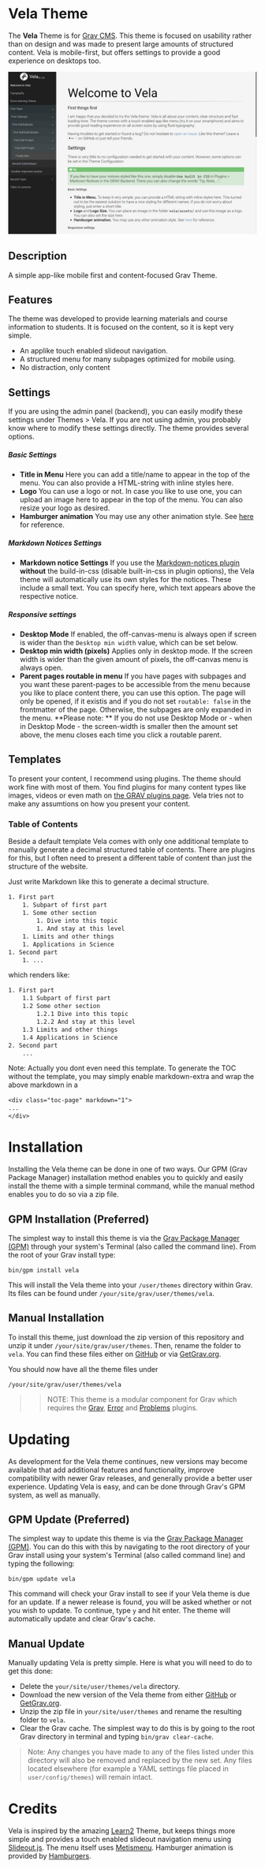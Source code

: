 # Vela Theme

The **Vela** Theme is for [Grav CMS](http://github.com/getgrav/grav). This theme is focused on usability rather than on design and was made to present large amounts of structured content. Vela is mobile-first, but offers settings to provide a good experience on desktops too. 

![Vela](assets/readme-screenshot.jpg)

## Description

A simple app-like mobile first and content-focused Grav Theme.

## Features

The theme was developed to provide learning materials and course information to students. It is focused on the content, so it is kept very simple. 

* An applike touch enabled slideout navigation.
* A structured menu for many subpages optimized for mobile using.
* No distraction, only content

## Settings

If you are using the admin panel (backend), you can easily modify these settings under Themes > Vela. If you are not using admin, you probably know where to modify these settings directly. The theme provides several options. 

##### Basic Settings

* **Title in Menu** Here you can add a title/name to appear in the top of the menu. You can also provide a HTML-string with inline styles here. 
* **Logo** You can use a logo or not. In case you like to use one, you can upload an image here to appear in the top of the menu. You can also resize your logo as desired.
* **Hamburger animation** You may use any other animation style. See [here](https://jonsuh.com/hamburgers) for reference.

##### Markdown Notices Settings

* **Markdown notice Settings** If you use the [Markdown-notices plugin](https://github.com/getgrav/grav-plugin-markdown-notices) **without** the build-in-css (disable built-in-css in plugin options), the Vela theme will automatically use its own styles for the notices. These include a small text. You can specify here, which text appears above the respective notice.

##### Responsive settings
* **Desktop Mode** If enabled, the off-canvas-menu is always open if screen is wider than the `Desktop min width` value, which can be set below. 
* **Desktop min width (pixels)** Applies only in desktop mode. If the screen width is wider than the given amount of pixels, the off-canvas menu is always open.
* **Parent pages routable in menu** If you have pages with subpages and you want these parent-pages to be accessible from the menu because you like to place content there, you can use this option. The page will only be opened, if it existis and if you do not set `routable: false` in the frontmatter of the page. Otherwise, the subpages are only expanded in the menu. **Please note: ** If you do not use Desktop Mode or - when in Desktop Mode - the screen-width is smaller then the amount set above, the menu closes each time you click a routable parent.

## Templates

To present your content, I recommend using plugins. The theme should work fine with most of them. You find plugins for many content types like images, videos or even math on [the GRAV plugins page](https://getgrav.org/downloads/plugins). Vela tries not to make any assumtions on how you present your content.

### Table of Contents

Beside a default template Vela comes with only one additional template to manually generate a decimal structured table of contents. There are plugins for this, but I often need to present a different table of content than just the structure of the website.

Just write Markdown like this to generate a decimal structure.

```
1. First part
    1. Subpart of first part
    1. Some other section
        1. Dive into this topic
        1. And stay at this level
    1. Limits and other things
    1. Applications in Science
1. Second part
    1. ...
```

which renders like:

```
1. First part
    1.1 Subpart of first part
    1.2 Some other section
        1.2.1 Dive into this topic
        1.2.2 And stay at this level
    1.3 Limits and other things
    1.4 Applications in Science
2. Second part
    ...
```

Note: Actually you dont even need this template. To generate the TOC without the template, you may simply enable markdown-extra and wrap the above markdown in a
```
<div class="toc-page" markdown="1">
...
</div>
```

# Installation

Installing the Vela theme can be done in one of two ways. Our GPM (Grav Package Manager) installation method enables you to quickly and easily install the theme with a simple terminal command, while the manual method enables you to do so via a zip file. 

## GPM Installation (Preferred)

The simplest way to install this theme is via the [Grav Package Manager (GPM)](http://learn.getgrav.org/advanced/grav-gpm) through your system's Terminal (also called the command line).  From the root of your Grav install type:

    bin/gpm install vela

This will install the Vela theme into your `/user/themes` directory within Grav. Its files can be found under `/your/site/grav/user/themes/vela`.

## Manual Installation

To install this theme, just download the zip version of this repository and unzip it under `/your/site/grav/user/themes`. Then, rename the folder to `vela`. You can find these files either on [GitHub](https://github.com/danzinger/grav-theme-vela) or via [GetGrav.org](http://getgrav.org/downloads/themes).

You should now have all the theme files under

    /your/site/grav/user/themes/vela

>> NOTE: This theme is a modular component for Grav which requires the [Grav](http://github.com/getgrav/grav), [Error](https://github.com/getgrav/grav-theme-error) and [Problems](https://github.com/getgrav/grav-plugin-problems) plugins.

# Updating

As development for the Vela theme continues, new versions may become available that add additional features and functionality, improve compatibility with newer Grav releases, and generally provide a better user experience. Updating Vela is easy, and can be done through Grav's GPM system, as well as manually.

## GPM Update (Preferred)

The simplest way to update this theme is via the [Grav Package Manager (GPM)](http://learn.getgrav.org/advanced/grav-gpm). You can do this with this by navigating to the root directory of your Grav install using your system's Terminal (also called command line) and typing the following:

    bin/gpm update vela

This command will check your Grav install to see if your Vela theme is due for an update. If a newer release is found, you will be asked whether or not you wish to update. To continue, type `y` and hit enter. The theme will automatically update and clear Grav's cache.

## Manual Update

Manually updating Vela is pretty simple. Here is what you will need to do to get this done:

* Delete the `your/site/user/themes/vela` directory.
* Download the new version of the Vela theme from either [GitHub](https://github.com/danzinger/grav-theme-vela) or [GetGrav.org](http://getgrav.org/downloads/themes).
* Unzip the zip file in `your/site/user/themes` and rename the resulting folder to `vela`.
* Clear the Grav cache. The simplest way to do this is by going to the root Grav directory in terminal and typing `bin/grav clear-cache`.

> Note: Any changes you have made to any of the files listed under this directory will also be removed and replaced by the new set. Any files located elsewhere (for example a YAML settings file placed in `user/config/themes`) will remain intact.

# Credits

Vela is inspired by the amazing [Learn2](https://github.com/getgrav/grav-theme-learn2) Theme, but keeps things more simple and provides a touch enabled slideout navigation menu using [Slideout.js](https://github.com/Mango/slideout). The menu itself uses [Metismenu](https://github.com/onokumus/metismenu). Hamburger animation is provided by [Hamburgers](https://jonsuh.com/hamburgers). 

